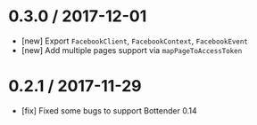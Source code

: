 0.3.0 / 2017-12-01
==================
- [new] Export `FacebookClient`, `FacebookContext`, `FacebookEvent`
- [new] Add multiple pages support via `mapPageToAccessToken`

0.2.1 / 2017-11-29
==================
- [fix] Fixed some bugs to support Bottender 0.14
